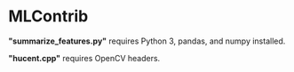 # MLContrib

__"summarize_features.py"__ requires Python 3, pandas, and numpy installed.

__"hucent.cpp"__ requires OpenCV headers.
